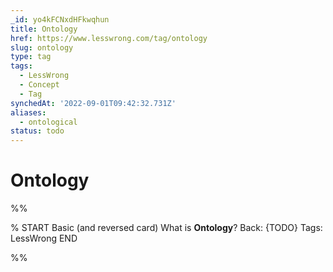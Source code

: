 ```yaml
---
_id: yo4kFCNxdHFkwqhun
title: Ontology
href: https://www.lesswrong.com/tag/ontology
slug: ontology
type: tag
tags:
  - LessWrong
  - Concept
  - Tag
synchedAt: '2022-09-01T09:42:32.731Z'
aliases:
  - ontological
status: todo
---
```


# Ontology


%%

% START
Basic (and reversed card)
What is **Ontology**?
Back: {TODO}
Tags: LessWrong
END

%%
	
